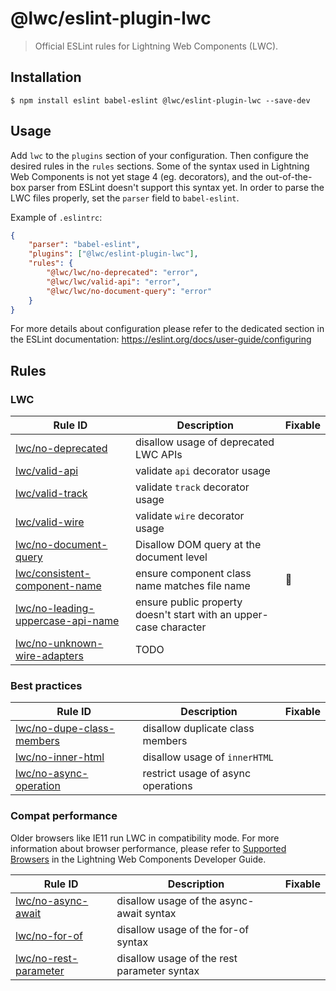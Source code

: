 # @lwc/eslint-plugin-lwc

> Official ESLint rules for Lightning Web Components (LWC).

## Installation

```
$ npm install eslint babel-eslint @lwc/eslint-plugin-lwc --save-dev
```

## Usage

Add `lwc` to the `plugins` section of your configuration. Then configure the desired rules in the `rules` sections. Some of the syntax used in Lightning Web Components is not yet stage 4 (eg. decorators), and the out-of-the-box parser from ESLint doesn't support this syntax yet. In order to parse the LWC files properly, set the `parser` field to `babel-eslint`.

Example of `.eslintrc`:

```json
{
    "parser": "babel-eslint",
    "plugins": ["@lwc/eslint-plugin-lwc"],
    "rules": {
        "@lwc/lwc/no-deprecated": "error",
        "@lwc/lwc/valid-api": "error",
        "@lwc/lwc/no-document-query": "error"
    }
}
```

For more details about configuration please refer to the dedicated section in the ESLint documentation: https://eslint.org/docs/user-guide/configuring

## Rules

### LWC

| Rule ID                                                                            | Description                                                       | Fixable |
| ---------------------------------------------------------------------------------- | ----------------------------------------------------------------- | ------- |
| [lwc/no-deprecated](./docs/rules/no-deprecated.md)                                 | disallow usage of deprecated LWC APIs                             |         |
| [lwc/valid-api](./docs/rules/valid-api.md)                                         | validate `api` decorator usage                                    |         |
| [lwc/valid-track](./docs/rules/valid-track.md)                                     | validate `track` decorator usage                                  |         |
| [lwc/valid-wire](./docs/rules/valid-wire.md)                                       | validate `wire` decorator usage                                   |         |
| [lwc/no-document-query](./docs/rules/no-document-query.md)                         | Disallow DOM query at the document level                          |         |
| [lwc/consistent-component-name](./docs/rules/consistent-component-name.md)         | ensure component class name matches file name                     | 🔧      |
| [lwc/no-leading-uppercase-api-name](./docs/rules/no-leading-uppercase-api-name.md) | ensure public property doesn't start with an upper-case character |         |
| [lwc/no-unknown-wire-adapters](./docs/rules/no-unknown-wire-adapters.md)           | TODO                                                              |         |

### Best practices

| Rule ID                                                            | Description                        | Fixable |
| ------------------------------------------------------------------ | ---------------------------------- | ------- |
| [lwc/no-dupe-class-members](./docs/rules/no-dupe-class-members.md) | disallow duplicate class members   |         |
| [lwc/no-inner-html](./docs/rules/no-inner-html.md)                 | disallow usage of `innerHTML`      |         |
| [lwc/no-async-operation](./docs/rules/no-async-operation.md)       | restrict usage of async operations |         |

### Compat performance

Older browsers like IE11 run LWC in compatibility mode. For more information about browser performance, please refer to [Supported Browsers](http://developer.salesforce.com/docs/component-library/documentation/lwc/lwc.get_started_supported_browsers) in the Lightning Web Components Developer Guide.

| Rule ID                                                    | Description                                 | Fixable |
| ---------------------------------------------------------- | ------------------------------------------- | ------- |
| [lwc/no-async-await](./docs/rules/no-async-await.md)       | disallow usage of the async-await syntax    |         |
| [lwc/no-for-of](./docs/rules/no-for-of.md)                 | disallow usage of the for-of syntax         |         |
| [lwc/no-rest-parameter](./docs/rules/no-rest-parameter.md) | disallow usage of the rest parameter syntax |         |
